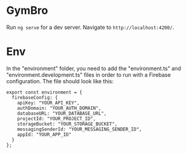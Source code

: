 # GymBro

Run `ng serve` for a dev server. Navigate to `http://localhost:4200/`.

# Env
In the "environment" folder, you need to add the "environment.ts" and "environment.development.ts" files in order to run with a Firebase configuration. The file should look like this:
```
export const environment = {
  firebaseConfig: {
    apiKey: "YOUR_API_KEY",
    authDomain: "YOUR_AUTH_DOMAIN",
    databaseURL: "YOUR_DATABASE_URL",
    projectId: "YOUR_PROJECT_ID",
    storageBucket: "YOUR_STORAGE_BUCKET",
    messagingSenderId: "YOUR_MESSAGING_SENDER_ID",
    appId: "YOUR_APP_ID"
  }
};
```
